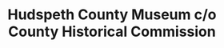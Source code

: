 ---
layout: repo
title: "Hudspeth County Museum c/o County Historical Commission"
id: 17388
permalink: repos/17388/
---